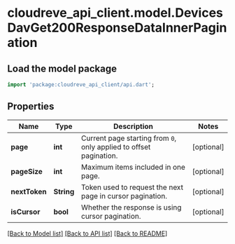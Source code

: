 # cloudreve_api_client.model.DevicesDavGet200ResponseDataInnerPagination

## Load the model package
```dart
import 'package:cloudreve_api_client/api.dart';
```

## Properties
Name | Type | Description | Notes
------------ | ------------- | ------------- | -------------
**page** | **int** | Current page starting from `0`, only applied to offset pagination. | [optional] 
**pageSize** | **int** | Maximum items included in one page. | [optional] 
**nextToken** | **String** | Token used to request the next page in cursor pagination. | [optional] 
**isCursor** | **bool** | Whether the response is using cursor pagination. | [optional] 

[[Back to Model list]](../README.md#documentation-for-models) [[Back to API list]](../README.md#documentation-for-api-endpoints) [[Back to README]](../README.md)


